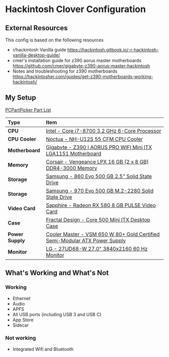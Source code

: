 # Hackintosh Clover Configuration

## External Resources
This config is based on the following resources

- r/hackintosh Vanilla guide https://hackintosh.gitbook.io/-r-hackintosh-vanilla-desktop-guide/
- cmer's installation guide for z390 aorus master motherboards https://github.com/cmer/gigabyte-z390-aorus-master-hackintosh
- Notes and troubleshooting for z390 motherboards https://hackintosher.com/guides/get-z390-motherboards-working-hackintosh/

## My Setup

[PCPartPicker Part List](https://pcpartpicker.com/list/xzgjxG)

Type|Item
:----|:----
**CPU** | [Intel - Core i7-8700 3.2 GHz 6-Core Processor](https://pcpartpicker.com/product/C9hj4D/intel-core-i7-8700-32ghz-6-core-processor-bx80684i78700)
**CPU Cooler** | [Noctua - NH-U12S 55 CFM CPU Cooler](https://pcpartpicker.com/product/wjmLrH/noctua-cpu-cooler-nhu12s)
**Motherboard** | [Gigabyte - Z390 I AORUS PRO WIFI Mini ITX LGA1151 Motherboard](https://pcpartpicker.com/product/L9YLrH/gigabyte-z390-i-aorus-pro-wifi-mini-itx-lga1151-motherboard-z390-i-aorus-pro-wifi)
**Memory** | [Corsair - Vengeance LPX 16 GB (2 x 8 GB) DDR4-3000 Memory](https://pcpartpicker.com/product/MYH48d/corsair-memory-cmk16gx4m2b3000c15)
**Storage** | [Samsung - 860 Evo 500 GB 2.5" Solid State Drive](https://pcpartpicker.com/product/6yKcCJ/samsung-860-evo-500gb-25-solid-state-drive-mz-76e500bam)
**Storage** | [Samsung - 970 Evo 500 GB M.2-2280 Solid State Drive](https://pcpartpicker.com/product/P4ZFf7/samsung-970-evo-500gb-m2-2280-solid-state-drive-mz-v7e500bw)
**Video Card** | [Sapphire - Radeon RX 580 8 GB PULSE Video Card](https://pcpartpicker.com/product/y2DzK8/sapphire-radeon-rx-580-8gb-pulse-video-card-11265-05)
**Case** | [Fractal Design - Core 500 Mini ITX Desktop Case](https://pcpartpicker.com/product/LvnG3C/fractal-design-case-fdcacore500bk)
**Power Supply** | [Cooler Master - VSM 650 W 80+ Gold Certified Semi-Modular ATX Power Supply](https://pcpartpicker.com/product/LhR48d/cooler-master-power-supply-rs650amaag1) |-
**Monitor** | [LG - 27UD68-W 27.0" 3840x2160 60 Hz Monitor](https://pcpartpicker.com/product/JhkwrH/lg-monitor-27ud68w)

## What's Working and What's Not

### Working

- Ethernet
- Audio
- APFS
- All USB ports (including USB 3 and USB C)
- App Store
- Sidecar

### Not working

- Integrated Wifi and Bluetooth
